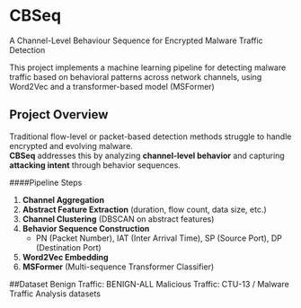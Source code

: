 # CBSeq
A Channel-Level Behaviour Sequence for Encrypted Malware Traffic Detection

This project implements a machine learning pipeline for detecting malware traffic based on behavioral patterns across network channels, using Word2Vec and a transformer-based model (MSFormer)
## Project Overview

Traditional flow-level or packet-based detection methods struggle to handle encrypted and evolving malware.  
**CBSeq** addresses this by analyzing **channel-level behavior** and capturing **attacking intent** through behavior sequences.

####Pipeline Steps
1. **Channel Aggregation**  
2. **Abstract Feature Extraction** (duration, flow count, data size, etc.)  
3. **Channel Clustering** (DBSCAN on abstract features)  
4. **Behavior Sequence Construction**  
   - PN (Packet Number), IAT (Inter Arrival Time), SP (Source Port), DP (Destination Port)  
5. **Word2Vec Embedding**  
6. **MSFormer** (Multi-sequence Transformer Classifier)

##Dataset
Benign Traffic: BENIGN-ALL
Malicious Traffic: CTU-13 / Malware Traffic Analysis datasets
